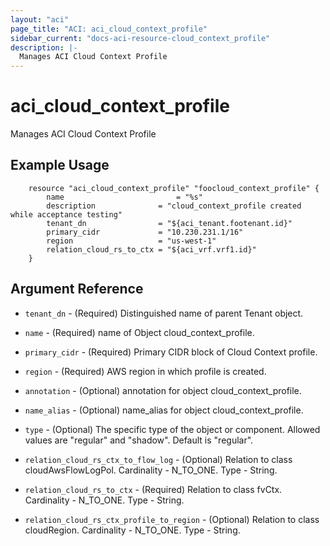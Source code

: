 ```yaml
---
layout: "aci"
page_title: "ACI: aci_cloud_context_profile"
sidebar_current: "docs-aci-resource-cloud_context_profile"
description: |-
  Manages ACI Cloud Context Profile
---
```


# aci_cloud_context_profile #
Manages ACI Cloud Context Profile

## Example Usage ##

```hcl
	resource "aci_cloud_context_profile" "foocloud_context_profile" {
		name 		                 = "%s"
		description              = "cloud_context_profile created while acceptance testing"
		tenant_dn                = "${aci_tenant.footenant.id}"
		primary_cidr             = "10.230.231.1/16"
		region                   = "us-west-1"
		relation_cloud_rs_to_ctx = "${aci_vrf.vrf1.id}"
	}
```
## Argument Reference ##
* `tenant_dn` - (Required) Distinguished name of parent Tenant object.
* `name` - (Required) name of Object cloud_context_profile.
* `primary_cidr` - (Required) Primary CIDR block of Cloud Context profile. 
* `region` - (Required) AWS region in which profile is created.
* `annotation` - (Optional) annotation for object cloud_context_profile.
* `name_alias` - (Optional) name_alias for object cloud_context_profile.
* `type` - (Optional) The specific type of the object or component. Allowed values are "regular" and "shadow". Default is "regular".

* `relation_cloud_rs_ctx_to_flow_log` - (Optional) Relation to class cloudAwsFlowLogPol. Cardinality - N_TO_ONE. Type - String.
                
* `relation_cloud_rs_to_ctx` - (Required) Relation to class fvCtx. Cardinality - N_TO_ONE. Type - String.
                
* `relation_cloud_rs_ctx_profile_to_region` - (Optional) Relation to class cloudRegion. Cardinality - N_TO_ONE. Type - String.
                



